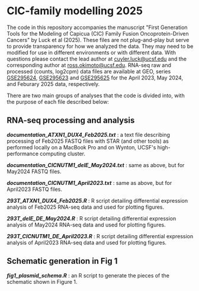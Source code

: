 # CIC-family modelling 2025

The code in this repository accompanies the manuscript "First Generation Tools for the Modeling of Capicua (CIC) Family Fusion Oncoprotein-Driven Cancers" by Luck et al (2025). 
These files are not plug-and-play but serve to provide transparency for how we analyzed the data. They may need to be modified for use in different environments or with different data.
With questions please contact the lead author at cuyler.luck@ucsf.edu and the corresponding author at ross.okimoto@ucsf.edu.
RNA-seq raw and processed (counts, log2cpm) data files are available at GEO, series [GSE295624](https://www.ncbi.nlm.nih.gov/geo/query/acc.cgi?acc=GSE295624), [GSE295623](https://www.ncbi.nlm.nih.gov/geo/query/acc.cgi?acc=GSE295623) and [GSE295625](https://www.ncbi.nlm.nih.gov/geo/query/acc.cgi?acc=GSE295625) for the April 2023, May 2024, and Feburary 2025 data, respectively.

There are two main groups of analyses that the code is divided into, with the purpose of each file described below:

## RNA-seq processing and analysis

***documentation_ATXN1_DUX4_Feb2025.txt*** : a text file describing processing of Feb2025 FASTQ files with STAR (and other tools) as performed locally on a MacBook Pro and on Wynton, UCSF's high-performance computing cluster.

***documentation_CICNUTM1_delE_May2024.txt*** : same as above, but for May2024 FASTQ files.

***documentation_CICNUTM1_April2023.txt*** : same as above, but for April2023 FASTQ files.

***293T_ATXN1_DUX4_Feb2025.R*** : R script detailing differential expression analysis of Feb2025 RNA-seq data and used for plotting figures.

***293T_delE_DE_May2024.R*** : R script detailing differential expression analysis of May2024 RNA-seq data and used for plotting figures.

***293T_CICNUTM1_DE_April2023.R*** : R script detailing differential expression analysis of April2023 RNA-seq data and used for plotting figures.


## Schematic generation in Fig 1

***fig1_plasmid_schema.R*** : an R script to generate the pieces of the schematic shown in Figure 1.
